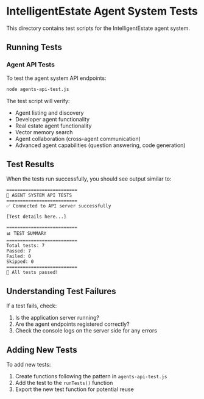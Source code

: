 # IntelligentEstate Agent System Tests

This directory contains test scripts for the IntelligentEstate agent system.

## Running Tests

### Agent API Tests
To test the agent system API endpoints:

```bash
node agents-api-test.js
```

The test script will verify:
- Agent listing and discovery
- Developer agent functionality
- Real estate agent functionality  
- Vector memory search
- Agent collaboration (cross-agent communication)
- Advanced agent capabilities (question answering, code generation)

## Test Results

When the tests run successfully, you should see output similar to:

```
==========================
🤖 AGENT SYSTEM API TESTS
==========================
✅ Connected to API server successfully

[Test details here...]

==========================
📊 TEST SUMMARY
==========================
Total tests: 7
Passed: 7
Failed: 0
Skipped: 0
==========================
🎉 All tests passed!
```

## Understanding Test Failures

If a test fails, check:

1. Is the application server running?
2. Are the agent endpoints registered correctly?
3. Check the console logs on the server side for any errors

## Adding New Tests

To add new tests:
1. Create functions following the pattern in `agents-api-test.js`
2. Add the test to the `runTests()` function
3. Export the new test function for potential reuse